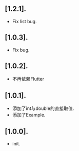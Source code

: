 ## [1.2.1].

* Fix list bug.

## [1.0.3].

* Fix bug.
## [1.0.2].

* 不再依赖Flutter

## [1.0.1].

* 添加了int与double的直接取值.
* 添加了Example.

## [1.0.0].

* init.

